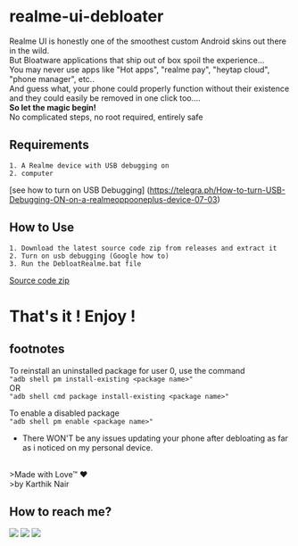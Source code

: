 # realme-ui-debloater

Realme UI is honestly one of the smoothest custom Android skins out there in the wild.<br>
But Bloatware applications that ship out of box spoil the experience... <br>
You may never use apps like "Hot apps", "realme pay", "heytap cloud", "phone manager", etc.. <br>
And guess what, your phone could properly function without their existence and they could easily be removed in one click too....<br>
**So let the magic begin!**<br>
No complicated steps, no root required, entirely safe<br>

## Requirements 

`1. A Realme device with USB debugging on `  
`2. computer`

[see how to turn on USB Debugging] (https://telegra.ph/How-to-turn-USB-Debugging-ON-on-a-realmeoppooneplus-device-07-03)

## How to Use

`1. Download the latest source code zip from releases and extract it`  
`2. Turn on usb debugging (Google how to)`  
`3. Run the DebloatRealme.bat file`  

[Source code zip](https://github.com/realKarthikNair/realme-ui-debloater/archive/refs/heads/main.zip)
# That's it ! Enjoy !

## footnotes

To reinstall an uninstalled package for user 0, use the command  
`"adb shell pm install-existing <package name>"`  
OR  
`"adb shell cmd package install-existing <package name>"`  

To enable a disabled package  
`"adb shell pm enable <package name>"`  

- There WON'T be any issues updating your phone after debloating as far as i noticed on my personal device.
<br>
>Made with Love™ ❤️ <br>
>by Karthik Nair 

## How to reach me? 

<p align="left">
    <a href="https://www.instagram.com/karthiknair.sh" alt="instagram">
        <img src="https://img.shields.io/badge/Instagram-%F0%9F%91%A8%E2%80%8D%F0%9F%92%BB-yellowgreen" /></a>
    <a href="https://www.telegram.me/realkarthiknair" alt="Telegram">
        <img src="https://img.shields.io/badge/Telegram-%F0%9F%91%A8%E2%80%8D%F0%9F%92%BB-orange" /></a>
    <a href="https://www.twitter.com/realkarthiknair" alt="twitter">
        <img src="https://img.shields.io/badge/Twitter-%F0%9F%91%A8%E2%80%8D%F0%9F%92%BB-orange" /></a>
</p>


